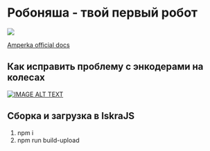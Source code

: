 # Робоняша - твой первый робот

![](https://i.ibb.co/X2Wq6TD/2021-01-13-22-48-53.png)

[Amperka official docs](https://storage.googleapis.com/media.amperka.com/products/robonyasha-iskra-js/media/robonyasha-amperka-20-crop.pdf)

## Как исправить проблему с энкодерами на колесах
[![IMAGE ALT TEXT](http://img.youtube.com/vi/O8FlFYEYXHQ/0.jpg)](http://www.youtube.com/watch?v=O8FlFYEYXHQ)


## Сборка и загрузка в IskraJS
1. npm i
2. npm run build-upload